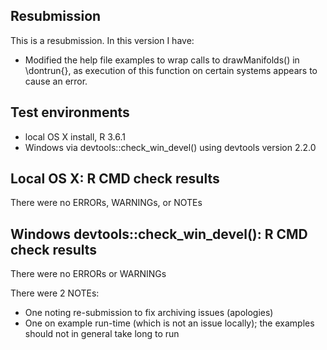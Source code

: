 ## Resubmission
This is a resubmission. In this version I have:

* Modified the help file examples to wrap calls to drawManifolds() in
  \dontrun{}, as execution of this function on certain systems appears to cause
  an error.

## Test environments
* local OS X install, R 3.6.1
* Windows via devtools::check_win_devel() using devtools version 2.2.0

## Local OS X: R CMD check results
There were no ERRORs, WARNINGs, or NOTEs

## Windows devtools::check_win_devel(): R CMD check results
There were no ERRORs or WARNINGs

There were 2 NOTEs:
- One noting re-submission to fix archiving issues (apologies)
- One on example run-time (which is not an issue locally); the examples should
not in general take long to run
